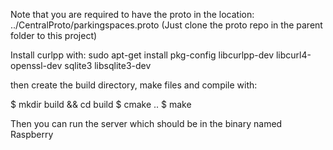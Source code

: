 Note that you are required to have the proto in the location: ../CentralProto/parkingspaces.proto (Just clone the proto repo in the parent folder to this project)


Install curlpp with:
sudo apt-get install pkg-config libcurlpp-dev libcurl4-openssl-dev sqlite3 libsqlite3-dev

then create the build directory, make files and compile with:

$ mkdir build && cd build 
$ cmake ..
$ make

Then you can run the server which should be in the binary named Raspberry